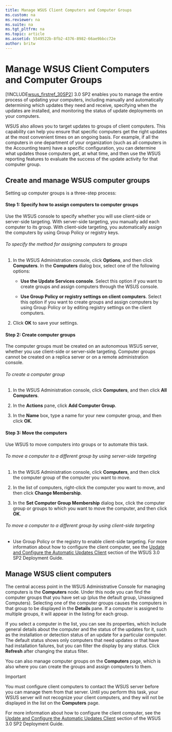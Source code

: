 ```yaml
---
title: Manage WSUS Client Computers and Computer Groups
ms.custom: na
ms.reviewer: na
ms.suite: na
ms.tgt_pltfrm: na
ms.topic: article
ms.assetid: 5549522b-8fb2-4376-8982-66ae9bbcc72e
author: britw
---
```

# Manage WSUS Client Computers and Computer Groups
[!INCLUDE[wsus_firstref_30SP2](../Token/wsus_firstref_30SP2_md.md)] 3.0 SP2 enables you to manage the entire process of updating your computers, including manually and automatically determining which updates they need and receive, specifying when the updates are installed, and monitoring the status of update deployments on your computers.  
  
WSUS also allows you to target updates to groups of client computers. This capability can help you ensure that specific computers get the right updates at the most convenient times on an ongoing basis. For example, if all the computers in one department of your organization \(such as all computers in the Accounting team\) have a specific configuration, you can determine what updates those computers get, at what time, and then use the WSUS reporting features to evaluate the success of the update activity for that computer group.  
  
## Create and manage WSUS computer groups  
Setting up computer groups is a three\-step process:  
  
#### Step 1: Specify how to assign computers to computer groups  
Use the WSUS console to specify whether you will use client\-side or server\-side targeting. With server\-side targeting, you manually add each computer to its group. With client\-side targeting, you automatically assign the computers by using Group Policy or registry keys.  
  
###### To specify the method for assigning computers to groups  
  
1.  In the WSUS Administration console, click **Options**, and then click **Computers**. In the **Computers** dialog box, select one of the following options:  
  
    -   **Use the Update Services console**. Select this option if you want to create groups and assign computers through the WSUS console.  
  
    -   **Use Group Policy or registry settings on client computers**. Select this option if you want to create groups and assign computers by using Group Policy or by editing registry settings on the client computers.  
  
2.  Click **OK** to save your settings.  
  
#### Step 2: Create computer groups  
The computer groups must be created on an autonomous WSUS server, whether you use client\-side or server\-side targeting. Computer groups cannot be created on a replica server or on a remote administration console.  
  
###### To create a computer group  
  
1.  In the WSUS Administration console, click **Computers**, and then click **All Computers**.  
  
2.  In the **Actions** pane, click **Add Computer Group**.  
  
3.  In the **Name** box, type a name for your new computer group, and then click **OK**.  
  
#### Step 3: Move the computers  
Use WSUS to move computers into groups or to automate this task.  
  
###### To move a computer to a different group by using server\-side targeting  
  
1.  In the WSUS Administration console, click **Computers**, and then click the computer group of the computer you want to move.  
  
2.  In the list of computers, right\-click the computer you want to move, and then click **Change Membership**.  
  
3.  In the **Set Computer Group Membership** dialog box, click the computer group or groups to which you want to move the computer, and then click **OK**.  
  
###### To move a computer to a different group by using client\-side targeting  
  
-   Use Group Policy or the registry to enable client\-side targeting. For more information about how to configure the client computer, see the [Update and Configure the Automatic Updates Client](assetId:///d3d56210-9f71-49b7-b0d1-a04fb52d4e53) section of the WSUS 3.0 SP2 Deployment Guide.  
  
## Manage WSUS client computers  
The central access point in the WSUS Administrative Console for managing computers is the **Computers** node. Under this node you can find the computer groups that you have set up \(plus the default group, Unassigned Computers\). Selecting one of the computer groups causes the computers in that group to be displayed in the **Details** pane. If a computer is assigned to multiple groups, it will appear in the listing for each group.  
  
If you select a computer in the list, you can see its properties, which include general details about the computer and the status of the updates for it, such as the installation or detection status of an update for a particular computer. The default status shows only computers that need updates or that have had installation failures, but you can filter the display by any status. Click **Refresh** after changing the status filter.  
  
You can also manage computer groups on the **Computers** page, which is also where you can create the groups and assign computers to them.  
  
> [!IMPORTANT]  
> You must configure client computers to contact the WSUS server before you can manage them from that server. Until you perform this task, your WSUS server will not recognize your client computers, and they will not be displayed in the list on the **Computers** page.  
>   
> For more information about how to configure the client computer, see the [Update and Configure the Automatic Updates Client](assetId:///d3d56210-9f71-49b7-b0d1-a04fb52d4e53) section of the WSUS 3.0 SP2 Deployment Guide.  
  
